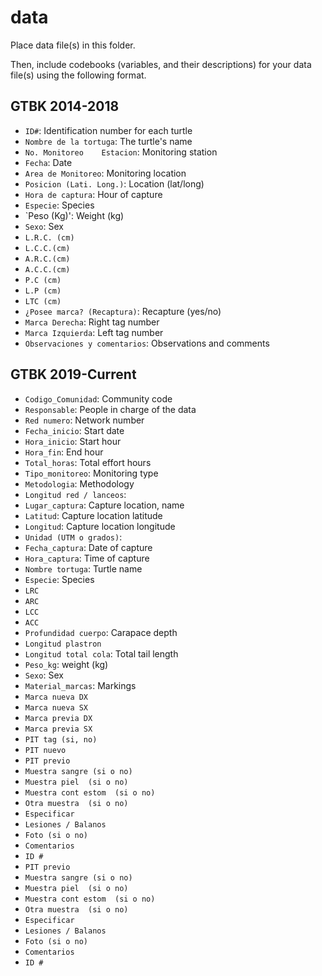 # data

Place data file(s) in this folder.

Then, include codebooks (variables, and their descriptions) for your data file(s)
using the following format.

## GTBK 2014-2018
- `ID#`: Identification number for each turtle
- `Nombre de la tortuga`: The turtle's name 
- `No. Monitoreo	Estacion`: Monitoring station	
- `Fecha`: Date
- `Area de Monitoreo`: Monitoring location
- `Posicion (Lati. Long.)`: Location (lat/long)	
- `Hora de captura`: Hour of capture 
- `Especie`: Species	
- `Peso (Kg)': Weight (kg)	
- `Sexo`: Sex	
- `L.R.C. (cm)`	
- `L.C.C.(cm)`	
- `A.R.C.(cm)`	
- `A.C.C.(cm)`	
- `P.C (cm)`	
- `L.P (cm)`	
- `LTC (cm)`	
- `¿Posee marca? (Recaptura)`: Recapture (yes/no)
- `Marca Derecha`: Right tag number
- `Marca Izquierda`: Left tag number
- `Observaciones y comentarios`: Observations and comments 


## GTBK 2019-Current
- `Codigo_Comunidad`: Community code	
- `Responsable`: People in charge of the data	
- `Red numero`: Network number 	
- `Fecha_inicio`: Start date	
- `Hora_inicio`: Start hour	
- `Hora_fin`: End hour	
- `Total_horas`: Total effort hours 
- `Tipo_monitoreo`: Monitoring type 
- `Metodologia`: Methodology
- `Longitud red / lanceos`: 
- `Lugar_captura`: Capture location, name	
- `Latitud`: Capture location latitude 	
- `Longitud`: Capture location longitude	
- `Unidad (UTM o grados)`:	
- `Fecha_captura`: Date of capture
- `Hora_captura`: Time of capture
- `Nombre tortuga`: Turtle name	
- `Especie`: Species	
- `LRC`	
- `ARC`	
- `LCC`	
- `ACC`	
- `Profundidad cuerpo`: Carapace depth	
- `Longitud plastron`	
- `Longitud total cola`: Total tail length 
- `Peso_kg`: weight (kg)	
- `Sexo`: Sex
- `Material_marcas`: Markings	
- `Marca nueva DX`	
- `Marca nueva SX`	
- `Marca previa DX`	
- `Marca previa SX`	
- `PIT tag (si, no)`	
- `PIT nuevo`	
- `PIT previo`	
- `Muestra sangre (si o no)`	
- `Muestra piel  (si o no)`	
- `Muestra cont estom  (si o no)`	
- `Otra muestra  (si o no)`	
- `Especificar`	
- `Lesiones / Balanos`	
- `Foto (si o no)`	
- `Comentarios`	
- `ID #`	
- `PIT previo`	
- `Muestra sangre (si o no)`	
- `Muestra piel  (si o no)`	
- `Muestra cont estom  (si o no)`	
- `Otra muestra  (si o no)`
- `Especificar`	
- `Lesiones / Balanos`	
- `Foto (si o no)`	
- `Comentarios`	
- `ID #`



